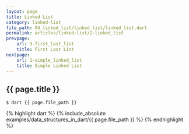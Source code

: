 ```yaml
---
layout: page
title: Linked List
category: linked-list
file_path: 04_linked_list/linked_list/linked_list.dart
permalink: articles/linked-list/2-linked_list
prevpage: 
    url: 3-first_last_list
    title: First Last List
nextpage: 
    url: 1-simple_linked_list
    title: Simple Linked List
---
```


## {{ page.title }}

```terminal
$ dart {{ page.file_path }}
```      


{% highlight dart %}
{% include_absolute examples/data_structures_in_dart/{{ page.file_path }} %}
{% endhighlight %}      
